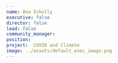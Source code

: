 ```yaml
---
name: Ava Schully
executive: false
director: false
lead: false
community_manager: 
position:  
project:  COVID and Climate
image: ../assets/default_exec_image.png
---
```

